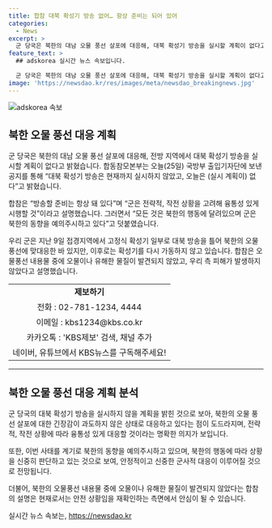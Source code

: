 ```yaml
---
title: 합참 대북 확성기 방송 없어… 항상 준비는 되어 있어
categories:
  - News
excerpt: >
  군 당국은 북한의 대남 오물 풍선 살포에 대응해, 대북 확성기 방송을 실시할 계획이 없다고 밝혔습니다. 합참은 “대북 확성기 방송은 현재까지 실시하지 않았고, 오늘은 (실시 계획이) 없다”며 “방송할 준비는 항상 돼 있다”고 설명했습니다. 우리 군은 지난 9일 접경지역에서 대북 방송을 틀어 오물 풍선에 맞대응한 바 있지만, 이후로는 확성기를 다시 가동하지 않고 있습니다. 합참은 오물풍선 내용물 중에 오물이나 유해한 물질이 발견되지 않았고, 우리 측 피해가 발생하지 않았다고 설명했습니다.
feature_text: >
  ## adskorea 실시간 뉴스 속보입니다.

  군 당국은 북한의 대남 오물 풍선 살포에 대응해, 대북 확성기 방송을 실시할 계획이 없다고 밝혔습니다. 합참은 “대북 확성기 방송은 현재까지 실시하지 않았고, 오늘은 (실시 계획이) 없다”며 “방송할 준비는 항상 돼 있다”고 설명했습니다. 우리 군은 지난 9일 접경지역에서 대북 방송을 틀어 오물 풍선에 맞대응한 바 있지만, 이후로는 확성기를 다시 가동하지 않고 있습니다. 합참은 오물풍선 내용물 중에 오물이나 유해한 물질이 발견되지 않았고, 우리 측 피해가 발생하지 않았다고 설명했습니다.
image: 'https://newsdao.kr/res/images/meta/newsdao_breakingnews.jpg'
---
```


<p><img src="https://newsdao.kr/res/images/meta/newsdao_breakingnews.jpg" alt="adskorea 속보" /></p>

<h2 data-ke-size="size26">북한 오물 풍선 대응 계획</h2>

<p data-ke-size="size16">군 당국은 북한의 대남 오물 풍선 살포에 대응해, 전방 지역에서 대북 확성기 방송을 실시할 계획이 없다고 밝혔습니다. 합동참모본부는 오늘(25일) 국방부 출입기자단에 보낸 공지를 통해 “대북 확성기 방송은 현재까지 실시하지 않았고, 오늘은 (실시 계획이) 없다”고 밝혔습니다.</p>

<p data-ke-size="size16">합참은 “방송할 준비는 항상 돼 있다”며 “군은 전략적, 작전 상황을 고려해 융통성 있게 시행할 것”이라고 설명했습니다. 그러면서 “모든 것은 북한의 행동에 달려있으며 군은 북한의 동향을 예의주시하고 있다”고 덧붙였습니다.</p>

<p data-ke-size="size16">우리 군은 지난 9일 접경지역에서 고정식 확성기 일부로 대북 방송을 틀어 북한의 오물 풍선에 맞대응한 바 있지만, 이후로는 확성기를 다시 가동하지 않고 있습니다. 합참은 오물풍선 내용물 중에 오물이나 유해한 물질이 발견되지 않았고, 우리 측 피해가 발생하지 않았다고 설명했습니다.</p>

<table>
  <tr>
    <td style="text-align: center; height: 17px;"><b>제보하기</b></td>
  </tr>
  <tr>
    <td style="text-align: center; height: 17px;">전화 : 02-781-1234, 4444</td>
  </tr>
  <tr>
    <td style="text-align: center; height: 17px;">이메일 : kbs1234@kbs.co.kr</td>
  </tr>
  <tr>
    <td style="text-align: center; height: 17px;">카카오톡 : 'KBS제보' 검색, 채널 추가</td>
  </tr>
  <tr>
    <td style="text-align: center; height: 17px;">네이버, 유튜브에서 KBS뉴스를 구독해주세요!</td>
  </tr>
</table>

<hr>

<h2 data-ke-size="size26">북한 오물 풍선 대응 계획 분석</h2>

<p data-ke-size="size16">군 당국의 대북 확성기 방송을 실시하지 않을 계획을 밝힌 것으로 보아, 북한의 오물 풍선 살포에 대한 긴장감이 과도하지 않은 상태로 대응하고 있다는 점이 도드라지며, 전략적, 작전 상황에 따라 융통성 있게 대응할 것이라는 명확한 의지가 보입니다.</p>

<p data-ke-size="size16">또한, 이번 사태를 계기로 북한의 동향을 예의주시하고 있으며, 북한의 행동에 따라 상황을 신중히 판단하고 있는 것으로 보여, 안정적이고 신중한 군사적 대응이 이루어질 것으로 전망됩니다.</p>

<p data-ke-size="size16">더불어, 북한의 오물풍선 내용물 중에 오물이나 유해한 물질이 발견되지 않았다는 합참의 설명은 현재로서는 안전 상황임을 재확인하는 측면에서 안심이 될 수 있습니다.</p>

<p data-ke-size="size16"></p>
실시간 뉴스 속보는, <a href="https://newsdao.kr" rel="dofollow">https://newsdao.kr</a>


